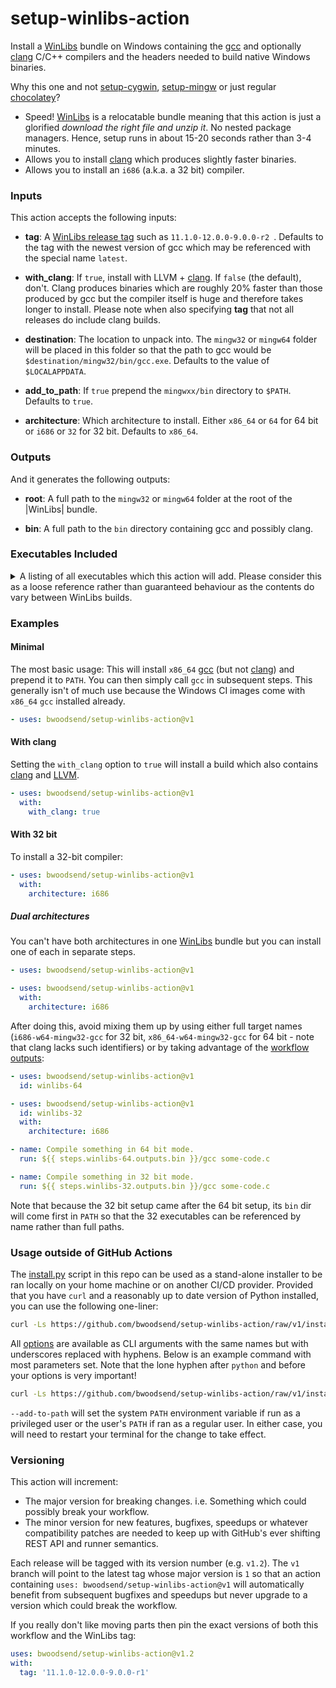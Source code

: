 # setup-winlibs-action

Install a [WinLibs] bundle on Windows containing the [gcc] and optionally
[clang] C/C++ compilers and the headers needed to build native Windows binaries.

Why this one and not [setup-cygwin], [setup-mingw] or just regular [chocolatey]?

*   Speed! [WinLibs] is a relocatable bundle meaning that this action is just a
    glorified *download the right file and unzip it*.
    No nested package managers.
    Hence, setup runs in about 15-20 seconds rather than 3-4 minutes.
*   Allows you to install [clang] which produces slightly faster binaries.
*   Allows you to install an `i686` (a.k.a. a 32 bit) compiler.


### Inputs

This action accepts the following inputs:

-   **tag**:
    A [WinLibs release tag](https://github.com/brechtsanders/winlibs_mingw/tags)
    such as `11.1.0-12.0.0-9.0.0-r2 `.
    Defaults to the tag with the newest version of gcc which may be referenced
    with the special name `latest`.

-   **with_clang**:
    If `true`, install with LLVM + [clang].
    If `false` (the default), don't.
    Clang produces binaries which are roughly 20% faster than those produced by
    gcc but the compiler itself is huge and therefore takes longer to install.
    Please note when also specifying **tag**
    that not all releases do include clang builds.

-   **destination**:
    The location to unpack into.
    The `mingw32` or `mingw64` folder will be placed in this
    folder so that the path to gcc would be `$destination/mingw32/bin/gcc.exe`.
    Defaults to the value of `$LOCALAPPDATA`.

-   **add_to_path**:
    If `true` prepend the `mingwxx/bin` directory to `$PATH`.
    Defaults to `true`.

-   **architecture**:
    Which architecture to install.
    Either `x86_64` or `64` for 64 bit or `i686`  or `32` for 32 bit.
    Defaults to `x86_64`.

### Outputs

And it generates the following outputs:

-   **root**:
    A full path to the `mingw32` or `mingw64` folder at the root of the
    |WinLibs| bundle.

-   **bin**:
    A full path to the `bin` directory containing gcc and possibly clang.


### Executables Included

<details><summary>A listing of all executables which this action will add.
Please consider this as a loose reference rather than guaranteed behaviour
as the contents do vary between WinLibs builds.
</summary>

| x86_64                            | i686                            | x86_64 clang                      | i686 clang                      |
|:----------------------------------|:--------------------------------|:----------------------------------|:--------------------------------|
|                                   |                                 | FileCheck.exe                     | FileCheck.exe                   |
|                                   |                                 | UnicodeNameMappingGenerator.exe   | UnicodeNameMappingGenerator.exe |
| addr2line.exe                     | addr2line.exe                   | addr2line.exe                     | addr2line.exe                   |
| ar.exe                            | ar.exe                          | ar.exe                            | ar.exe                          |
| as.exe                            | as.exe                          | as.exe                            | as.exe                          |
|                                   |                                 | bugpoint.exe                      | bugpoint.exe                    |
| c++.exe                           | c++.exe                         | c++.exe                           | c++.exe                         |
| c++filt.exe                       | c++filt.exe                     | c++filt.exe                       | c++filt.exe                     |
| ccache.exe                        | ccache.exe                      | ccache.exe                        | ccache.exe                      |
|                                   |                                 | clang++.exe                       | clang++.exe                     |
|                                   |                                 | clang-apply-replacements.exe      | clang-apply-replacements.exe    |
|                                   |                                 | clang-change-namespace.exe        | clang-change-namespace.exe      |
|                                   |                                 | clang-check.exe                   | clang-check.exe                 |
|                                   |                                 | clang-cl.exe                      | clang-cl.exe                    |
|                                   |                                 | clang-cpp.exe                     | clang-cpp.exe                   |
|                                   |                                 | clang-doc.exe                     | clang-doc.exe                   |
|                                   |                                 | clang-extdef-mapping.exe          | clang-extdef-mapping.exe        |
|                                   |                                 | clang-format.exe                  | clang-format.exe                |
|                                   |                                 | clang-include-fixer.exe           | clang-include-fixer.exe         |
|                                   |                                 | clang-linker-wrapper.exe          | clang-linker-wrapper.exe        |
|                                   |                                 | clang-move.exe                    | clang-move.exe                  |
|                                   |                                 | clang-nvlink-wrapper.exe          | clang-nvlink-wrapper.exe        |
|                                   |                                 | clang-offload-bundler.exe         | clang-offload-bundler.exe       |
|                                   |                                 | clang-offload-packager.exe        | clang-offload-packager.exe      |
|                                   |                                 | clang-offload-wrapper.exe         | clang-offload-wrapper.exe       |
|                                   |                                 | clang-pseudo.exe                  | clang-pseudo.exe                |
|                                   |                                 | clang-query.exe                   | clang-query.exe                 |
|                                   |                                 | clang-refactor.exe                | clang-refactor.exe              |
|                                   |                                 | clang-rename.exe                  | clang-rename.exe                |
|                                   |                                 | clang-reorder-fields.exe          | clang-reorder-fields.exe        |
|                                   |                                 | clang-repl.exe                    | clang-repl.exe                  |
|                                   |                                 | clang-scan-deps.exe               | clang-scan-deps.exe             |
|                                   |                                 | clang-tidy.exe                    | clang-tidy.exe                  |
|                                   |                                 | clang.exe                         | clang.exe                       |
|                                   |                                 | clangd.exe                        | clangd.exe                      |
| cmake.exe                         | cmake.exe                       | cmake.exe                         | cmake.exe                       |
| cmcldeps.exe                      | cmcldeps.exe                    | cmcldeps.exe                      | cmcldeps.exe                    |
|                                   |                                 | count.exe                         | count.exe                       |
| cpack.exe                         | cpack.exe                       | cpack.exe                         | cpack.exe                       |
| cpp.exe                           | cpp.exe                         | cpp.exe                           | cpp.exe                         |
| ctest.exe                         | ctest.exe                       | ctest.exe                         | ctest.exe                       |
|                                   |                                 | diagtool.exe                      | diagtool.exe                    |
| dlltool.exe                       | dlltool.exe                     | dlltool.exe                       | dlltool.exe                     |
| dllwrap.exe                       | dllwrap.exe                     | dllwrap.exe                       | dllwrap.exe                     |
| dos2unix.exe                      | dos2unix.exe                    | dos2unix.exe                      | dos2unix.exe                    |
| doxygen.exe                       | doxygen.exe                     | doxygen.exe                       | doxygen.exe                     |
|                                   |                                 | dsymutil.exe                      | dsymutil.exe                    |
| elfedit.exe                       | elfedit.exe                     | elfedit.exe                       | elfedit.exe                     |
|                                   |                                 | find-all-symbols.exe              | find-all-symbols.exe            |
| g++.exe                           | g++.exe                         | g++.exe                           | g++.exe                         |
| gcc-ar.exe                        | gcc-ar.exe                      | gcc-ar.exe                        | gcc-ar.exe                      |
| gcc-nm.exe                        | gcc-nm.exe                      | gcc-nm.exe                        | gcc-nm.exe                      |
| gcc-ranlib.exe                    | gcc-ranlib.exe                  | gcc-ranlib.exe                    | gcc-ranlib.exe                  |
| gcc.exe                           | gcc.exe                         | gcc.exe                           | gcc.exe                         |
| gcov-dump.exe                     | gcov-dump.exe                   | gcov-dump.exe                     | gcov-dump.exe                   |
| gcov-tool.exe                     | gcov-tool.exe                   | gcov-tool.exe                     | gcov-tool.exe                   |
| gcov.exe                          | gcov.exe                        | gcov.exe                          | gcov.exe                        |
| gdb.exe                           | gdb.exe                         | gdb.exe                           | gdb.exe                         |
| gdbserver.exe                     | gdbserver.exe                   | gdbserver.exe                     | gdbserver.exe                   |
| gendef.exe                        | gendef.exe                      | gendef.exe                        | gendef.exe                      |
| genidl.exe                        | genidl.exe                      | genidl.exe                        | genidl.exe                      |
| gfortran.exe                      | gfortran.exe                    | gfortran.exe                      | gfortran.exe                    |
| gprof.exe                         | gprof.exe                       | gprof.exe                         | gprof.exe                       |
| iconv.exe                         | iconv.exe                       | iconv.exe                         | iconv.exe                       |
| jwasm.exe                         | jwasm.exe                       | jwasm.exe                         | jwasm.exe                       |
| ld.bfd.exe                        | ld.bfd.exe                      | ld.bfd.exe                        | ld.bfd.exe                      |
| ld.exe                            | ld.exe                          | ld.exe                            | ld.exe                          |
|                                   |                                 | ld.lld.exe                        | ld.lld.exe                      |
|                                   |                                 | ld64.lld.exe                      | ld64.lld.exe                    |
|                                   |                                 | llc.exe                           | llc.exe                         |
|                                   |                                 | lld-link.exe                      | lld-link.exe                    |
|                                   |                                 | lld.exe                           | lld.exe                         |
|                                   |                                 | lldb-argdumper.exe                | lldb-argdumper.exe              |
|                                   |                                 | lldb-instr.exe                    | lldb-instr.exe                  |
|                                   |                                 | lldb-mi.exe                       | lldb-mi.exe                     |
|                                   |                                 | lldb-server.exe                   | lldb-server.exe                 |
|                                   |                                 | lldb-vscode.exe                   | lldb-vscode.exe                 |
|                                   |                                 | lldb.exe                          | lldb.exe                        |
|                                   |                                 | lli-child-target.exe              | lli-child-target.exe            |
|                                   |                                 | lli.exe                           | lli.exe                         |
|                                   |                                 | llvm-PerfectShuffle.exe           | llvm-PerfectShuffle.exe         |
|                                   |                                 | llvm-addr2line.exe                | llvm-addr2line.exe              |
|                                   |                                 | llvm-ar.exe                       | llvm-ar.exe                     |
|                                   |                                 | llvm-as.exe                       | llvm-as.exe                     |
|                                   |                                 | llvm-bcanalyzer.exe               | llvm-bcanalyzer.exe             |
|                                   |                                 | llvm-bitcode-strip.exe            | llvm-bitcode-strip.exe          |
|                                   |                                 | llvm-cat.exe                      | llvm-cat.exe                    |
|                                   |                                 | llvm-cfi-verify.exe               | llvm-cfi-verify.exe             |
|                                   |                                 | llvm-config.exe                   | llvm-config.exe                 |
|                                   |                                 | llvm-cov.exe                      | llvm-cov.exe                    |
|                                   |                                 | llvm-cvtres.exe                   | llvm-cvtres.exe                 |
|                                   |                                 | llvm-cxxdump.exe                  | llvm-cxxdump.exe                |
|                                   |                                 | llvm-cxxfilt.exe                  | llvm-cxxfilt.exe                |
|                                   |                                 | llvm-cxxmap.exe                   | llvm-cxxmap.exe                 |
|                                   |                                 | llvm-debuginfod-find.exe          | llvm-debuginfod-find.exe        |
|                                   |                                 | llvm-debuginfod.exe               | llvm-debuginfod.exe             |
|                                   |                                 | llvm-diff.exe                     | llvm-diff.exe                   |
|                                   |                                 | llvm-dis.exe                      | llvm-dis.exe                    |
|                                   |                                 | llvm-dlltool.exe                  | llvm-dlltool.exe                |
|                                   |                                 | llvm-dwarfdump.exe                | llvm-dwarfdump.exe              |
|                                   |                                 | llvm-dwarfutil.exe                | llvm-dwarfutil.exe              |
|                                   |                                 | llvm-dwp.exe                      | llvm-dwp.exe                    |
|                                   |                                 | llvm-exegesis.exe                 | llvm-exegesis.exe               |
|                                   |                                 | llvm-extract.exe                  | llvm-extract.exe                |
|                                   |                                 | llvm-gsymutil.exe                 | llvm-gsymutil.exe               |
|                                   |                                 | llvm-ifs.exe                      | llvm-ifs.exe                    |
|                                   |                                 | llvm-install-name-tool.exe        | llvm-install-name-tool.exe      |
|                                   |                                 | llvm-jitlink-executor.exe         | llvm-jitlink-executor.exe       |
|                                   |                                 | llvm-jitlink.exe                  | llvm-jitlink.exe                |
|                                   |                                 | llvm-lib.exe                      | llvm-lib.exe                    |
|                                   |                                 | llvm-libtool-darwin.exe           | llvm-libtool-darwin.exe         |
|                                   |                                 | llvm-link.exe                     | llvm-link.exe                   |
|                                   |                                 | llvm-lipo.exe                     | llvm-lipo.exe                   |
|                                   |                                 | llvm-lto.exe                      | llvm-lto.exe                    |
|                                   |                                 | llvm-lto2.exe                     | llvm-lto2.exe                   |
|                                   |                                 | llvm-mc.exe                       | llvm-mc.exe                     |
|                                   |                                 | llvm-mca.exe                      | llvm-mca.exe                    |
|                                   |                                 | llvm-ml.exe                       | llvm-ml.exe                     |
|                                   |                                 | llvm-modextract.exe               | llvm-modextract.exe             |
|                                   |                                 | llvm-mt.exe                       | llvm-mt.exe                     |
|                                   |                                 | llvm-nm.exe                       | llvm-nm.exe                     |
|                                   |                                 | llvm-objcopy.exe                  | llvm-objcopy.exe                |
|                                   |                                 | llvm-objdump.exe                  | llvm-objdump.exe                |
|                                   |                                 | llvm-opt-report.exe               | llvm-opt-report.exe             |
|                                   |                                 | llvm-otool.exe                    | llvm-otool.exe                  |
|                                   |                                 | llvm-pdbutil.exe                  | llvm-pdbutil.exe                |
|                                   |                                 | llvm-profdata.exe                 | llvm-profdata.exe               |
|                                   |                                 | llvm-profgen.exe                  | llvm-profgen.exe                |
|                                   |                                 | llvm-ranlib.exe                   | llvm-ranlib.exe                 |
|                                   |                                 | llvm-rc.exe                       | llvm-rc.exe                     |
|                                   |                                 | llvm-readelf.exe                  | llvm-readelf.exe                |
|                                   |                                 | llvm-readobj.exe                  | llvm-readobj.exe                |
|                                   |                                 | llvm-reduce.exe                   | llvm-reduce.exe                 |
|                                   |                                 | llvm-remark-size-diff.exe         | llvm-remark-size-diff.exe       |
|                                   |                                 | llvm-rtdyld.exe                   | llvm-rtdyld.exe                 |
|                                   |                                 | llvm-sim.exe                      | llvm-sim.exe                    |
|                                   |                                 | llvm-size.exe                     | llvm-size.exe                   |
|                                   |                                 | llvm-split.exe                    | llvm-split.exe                  |
|                                   |                                 | llvm-stress.exe                   | llvm-stress.exe                 |
|                                   |                                 | llvm-strings.exe                  | llvm-strings.exe                |
|                                   |                                 | llvm-strip.exe                    | llvm-strip.exe                  |
|                                   |                                 | llvm-symbolizer.exe               | llvm-symbolizer.exe             |
|                                   |                                 | llvm-tapi-diff.exe                | llvm-tapi-diff.exe              |
|                                   |                                 | llvm-tblgen.exe                   | llvm-tblgen.exe                 |
|                                   |                                 | llvm-tli-checker.exe              | llvm-tli-checker.exe            |
|                                   |                                 | llvm-undname.exe                  | llvm-undname.exe                |
|                                   |                                 | llvm-windres.exe                  | llvm-windres.exe                |
|                                   |                                 | llvm-xray.exe                     | llvm-xray.exe                   |
| lto-dump.exe                      | lto-dump.exe                    | lto-dump.exe                      | lto-dump.exe                    |
| mac2unix.exe                      | mac2unix.exe                    | mac2unix.exe                      | mac2unix.exe                    |
| mingw32-make.exe                  | mingw32-make.exe                | mingw32-make.exe                  | mingw32-make.exe                |
|                                   |                                 | modularize.exe                    | modularize.exe                  |
| nasm.exe                          | nasm.exe                        | nasm.exe                          | nasm.exe                        |
| ndisasm.exe                       | ndisasm.exe                     | ndisasm.exe                       | ndisasm.exe                     |
| ninja.exe                         | ninja.exe                       | ninja.exe                         | ninja.exe                       |
| nm.exe                            | nm.exe                          | nm.exe                            | nm.exe                          |
|                                   |                                 | not.exe                           | not.exe                         |
|                                   |                                 | obj2yaml.exe                      | obj2yaml.exe                    |
| objcopy.exe                       | objcopy.exe                     | objcopy.exe                       | objcopy.exe                     |
| objdump.exe                       | objdump.exe                     | objdump.exe                       | objdump.exe                     |
|                                   |                                 | opt.exe                           | opt.exe                         |
| pexports.exe                      | pexports.exe                    | pexports.exe                      | pexports.exe                    |
|                                   |                                 | pp-trace.exe                      | pp-trace.exe                    |
| ranlib.exe                        | ranlib.exe                      | ranlib.exe                        | ranlib.exe                      |
| readelf.exe                       | readelf.exe                     | readelf.exe                       | readelf.exe                     |
|                                   |                                 | sancov.exe                        | sancov.exe                      |
|                                   |                                 | sanstats.exe                      | sanstats.exe                    |
| size.exe                          | size.exe                        | size.exe                          | size.exe                        |
|                                   |                                 | split-file.exe                    | split-file.exe                  |
| strings.exe                       | strings.exe                     | strings.exe                       | strings.exe                     |
| strip.exe                         | strip.exe                       | strip.exe                         | strip.exe                       |
| unix2dos.exe                      | unix2dos.exe                    | unix2dos.exe                      | unix2dos.exe                    |
| unix2mac.exe                      | unix2mac.exe                    | unix2mac.exe                      | unix2mac.exe                    |
|                                   |                                 | verify-uselistorder.exe           | verify-uselistorder.exe         |
| vsyasm.exe                        | vsyasm.exe                      | vsyasm.exe                        | vsyasm.exe                      |
|                                   |                                 | wasm-ld.exe                       | wasm-ld.exe                     |
| widl.exe                          | widl.exe                        | widl.exe                          | widl.exe                        |
| windmc.exe                        | windmc.exe                      | windmc.exe                        | windmc.exe                      |
| windres.exe                       | windres.exe                     | windres.exe                       | windres.exe                     |
|                                   |                                 | yaml-bench.exe                    | yaml-bench.exe                  |
|                                   |                                 | yaml2obj.exe                      | yaml2obj.exe                    |
| yasm.exe                          | yasm.exe                        | yasm.exe                          | yasm.exe                        |
| ytasm.exe                         | ytasm.exe                       | ytasm.exe                         | ytasm.exe                       |
| x86_64-w64-mingw32-c++.exe        | i686-w64-mingw32-c++.exe        | x86_64-w64-mingw32-c++.exe        | i686-w64-mingw32-c++.exe        |
| x86_64-w64-mingw32-g++.exe        | i686-w64-mingw32-g++.exe        | x86_64-w64-mingw32-g++.exe        | i686-w64-mingw32-g++.exe        |
| x86_64-w64-mingw32-gcc-12.2.0.exe | i686-w64-mingw32-gcc-12.2.0.exe | x86_64-w64-mingw32-gcc-12.2.0.exe | i686-w64-mingw32-gcc-12.2.0.exe |
| x86_64-w64-mingw32-gcc-ar.exe     | i686-w64-mingw32-gcc-ar.exe     | x86_64-w64-mingw32-gcc-ar.exe     | i686-w64-mingw32-gcc-ar.exe     |
| x86_64-w64-mingw32-gcc-nm.exe     | i686-w64-mingw32-gcc-nm.exe     | x86_64-w64-mingw32-gcc-nm.exe     | i686-w64-mingw32-gcc-nm.exe     |
| x86_64-w64-mingw32-gcc-ranlib.exe | i686-w64-mingw32-gcc-ranlib.exe | x86_64-w64-mingw32-gcc-ranlib.exe | i686-w64-mingw32-gcc-ranlib.exe |
| x86_64-w64-mingw32-gcc.exe        | i686-w64-mingw32-gcc.exe        | x86_64-w64-mingw32-gcc.exe        | i686-w64-mingw32-gcc.exe        |
| x86_64-w64-mingw32-gfortran.exe   | i686-w64-mingw32-gfortran.exe   | x86_64-w64-mingw32-gfortran.exe   | i686-w64-mingw32-gfortran.exe   |

</details>

### Examples

#### Minimal

The most basic usage:
This will install `x86_64` [gcc] (but not [clang]) and prepend it to `PATH`.
You can then simply call `gcc` in subsequent steps.
This generally isn't of much use because the Windows CI images come with
`x86_64` `gcc` installed already.

```yaml
- uses: bwoodsend/setup-winlibs-action@v1
```


#### With clang

Setting the `with_clang` option to `true` will install a build which also
contains [clang] and [LLVM].

```yaml
- uses: bwoodsend/setup-winlibs-action@v1
  with:
    with_clang: true
```


#### With 32 bit

To install a 32-bit compiler:

```yaml
- uses: bwoodsend/setup-winlibs-action@v1
  with:
    architecture: i686
```


##### Dual architectures

You can't have both architectures in one [WinLibs] bundle
but you can install one of each in separate steps.

```yaml
- uses: bwoodsend/setup-winlibs-action@v1

- uses: bwoodsend/setup-winlibs-action@v1
  with:
    architecture: i686
```

After doing this, avoid mixing them up by using either full target names
(`i686-w64-mingw32-gcc` for 32 bit, `x86_64-w64-mingw32-gcc` for 64 bit -
note that clang lacks such identifiers)
or by taking advantage of the [workflow outputs](#outputs):

```yaml
- uses: bwoodsend/setup-winlibs-action@v1
  id: winlibs-64

- uses: bwoodsend/setup-winlibs-action@v1
  id: winlibs-32
  with:
    architecture: i686

- name: Compile something in 64 bit mode.
  run: ${{ steps.winlibs-64.outputs.bin }}/gcc some-code.c

- name: Compile something in 32 bit mode.
  run: ${{ steps.winlibs-32.outputs.bin }}/gcc some-code.c
```

Note that because the 32 bit setup came after the 64 bit setup,
its `bin` dir will come first in `PATH` so that the 32 executables can be
referenced by name rather than full paths.


### Usage outside of GitHub Actions

The [install.py](https://github.com/bwoodsend/setup-winlibs-action/raw/v1/install.py)
script in this repo can be used as a stand-alone installer to be ran locally on
your home machine or on another CI/CD provider.
Provided that you have `curl` and a reasonably up to date version of Python
installed, you can use the following one-liner:

```bash
curl -Ls https://github.com/bwoodsend/setup-winlibs-action/raw/v1/install.py | python - --add-to-path
```

All [options](#inputs) are available as CLI arguments with the same names but
with underscores replaced with hyphens.
Below is an example command with most parameters set.
Note that the lone hyphen after `python` and before your options is very
important!

```bash
curl -Ls https://github.com/bwoodsend/setup-winlibs-action/raw/v1/install.py | python - --add-to-path --tag=12.1.0-10.0.0-msvcrt-r1 --with-clang --destination ~/WinLibs
```

`--add-to-path` will set the system `PATH` environment variable if
run as a privileged user or the user's `PATH` if ran as a regular user.
In either case, you will need to restart your terminal for the change to take
effect.


### Versioning

This action will increment:

*   The major version for breaking changes.
    i.e. Something which could possibly break your workflow.
*   The minor version for new features, bugfixes, speedups or whatever
    compatibility patches are needed to keep up with GitHub's ever shifting REST
    API and runner semantics.

Each release will be tagged with its version number (e.g. `v1.2`).
The `v1` branch will point to the latest tag whose major version is `1`
so that an action containing `uses: bwoodsend/setup-winlibs-action@v1`
will automatically benefit from subsequent bugfixes and speedups
but never upgrade to a version which could break the workflow.

If you really don't like moving parts then pin the exact versions of both this
workflow and the WinLibs tag:

```yaml
uses: bwoodsend/setup-winlibs-action@v1.2
with:
  tag: '11.1.0-12.0.0-9.0.0-r1'
```

[WinLibs]: https://www.winlibs.com/
[gcc]: https://gcc.gnu.org/
[clang]: https://clang.llvm.org/
[LLVM]: https://llvm.org/
[setup-cygwin]: https://github.com/egor-tensin/setup-cygwin
[setup-mingw]: https://github.com/egor-tensin/setup-mingw
[chocolatey]: https://chocolatey.org/
